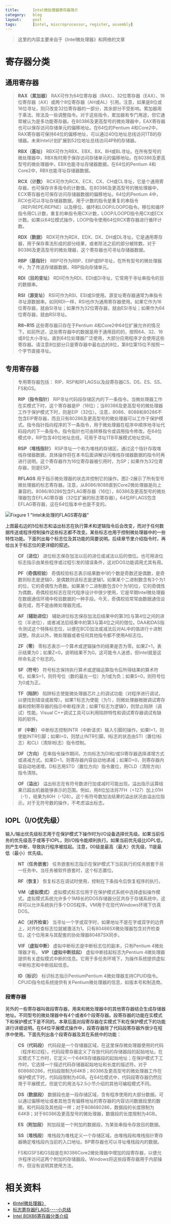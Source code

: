 ```yaml
---
title:      Intel微处理器寄存器简介
category:   blog
layout:     post
tags:       [intel, miscroprocessor, register, assembly]
---
```



>这里的内容主要来自于《Intel微处理器》和网络的文章

# 寄存器分类

## 通用寄存器

>**RAX（累加器）** RAX可作为64位寄存器（RAX）、32位寄存器（EAX）、16位寄存器（AX）或两个8位寄存器（AH或AL）引用。注意，如果是8位或16位寻址，则只改变32位寄存器的一部分，其余部分不受影响。累加器用于乘法、除法及一些调整指令。对于这些指令，累加器有专门用途，但它通常被认为是多功能寄存器。在80386及更高型号的微处理器中，EAX寄存器也可以保存访问存储单元的偏移地址。在64位的Pentium 4和Core2中，RAX寄存器可保持64位的偏移地址，可以通过40位地址总线访问1TB的存储器。未来Intel计划扩展到52位地址总线访问4PB的存储器。
>
>**RBX（基址）** RBX可作为RBX、EBX、BX、BH或BL寻址。在所有型号的微处理器中，RBX有时用于保存访问存储单元的偏移地址。在80386及更高型号的微处理器中，EBX也能寻址存储器数据。在64位的Pentium 4和Core2中，RBX也能寻址存储器数据。
>
>**RCX（计数）** RCX可作为RCX、ECX、CX、CH或CL寻址，它是个通用寄存器，也可保存许多指令的计数值。在80386及更高型号的微处理器中，ECX寄存器也可保存访问存储器数据的偏移地址。64位的Pentium 4中，RCX也可以寻址存储器数据。用于计数的指令是重复的串指令（REP/REPE/REPNE）以及移位、循环和LOOP/LOOPD指令。移位和循环指令用CL计数，重复的串指令用CX计数，LOOP/LOOPD指令用CX或ECX计数。如果以64位模式操作，LOOP指令使用64位RCX寄存器进行循环计数。
>
>**RDX（数据）** RDX可作为RDX、EDX、DX、DH或DL寻址，它是通用寄存器，用于保存乘法形成的部分结果，或者除法之前的部分被除数。对于80386及更高型号的微处理器，这个寄存器也可寻址存储器数据。
>
>**RBP（基指针）** RBP可作为RBP、EBP或BP寻址，在所有型号的微处理器中，为了传送存储器数据，RBP指向存储单元。
>
>**RDI（目的变址）** RDI可作为RDI、EDI或DI寻址，它常用于寻址串指令的目的数据串。
>
>**RSI（源变址）** RSI可作为RSI、ESI或SI使用。源变址寄存器通常为串指令寻址源数据串。如同RDI一样，RSI也作为通用寄存器使用。如果它作为16位寄存器，就由SI寻址；如果作为32位寄存器，就由ESI寻址；如果作为64位寄存器，就由RSI寻址。
>
>**R8~R15** 这些寄存器只存在于Pentium 4和Core2中64位扩展允许的情况下。如前所述，这些寄存器中的数据是用于通用目的的，按照64、32、16或8位大小寻址。直到64位处理器广泛使用，大部分应用程序才会使用这些寄存器。请注意8位部分只是寄存器中最右边的8位，第8位第15位不按照一个字节直接寻址。

## 专用寄存器

>专用寄存器包括： RIP、RSP和RFLAGS以及段寄存器CS、DS、ES、SS、FS和GS。
>
>**RIP（指令指针）** RIP寻址代码段存储区内的下一条指令。当微处理器工作在实模式下时，这个寄存器是IP（16位）；当80386及更高型号的微处理器工作于保护模式下时，则是EIP（32位）。注意，8086、8088和80286不包含EIP寄存器，而且只有80286及更高型号的微处理器可以工作于保护模式。指令指针指向程序的下一条指令，用于微处理器在程序中顺序地寻址代码段内的下一条指令。指令指针也可由转移指令或调用指令修改。在64位模式中，RIP包含40位地址总线，可用于寻址1TB平展模式地址空间。
>
>**RSP（堆栈指针）** RSP寻址一个称为堆栈的存储区。通过这个指针存取堆栈存储器数据，具体操作将在本书后面讲解访问堆栈存储器数据的指令时再进行说明。这个寄存器作为16位寄存器被引用时，为SP；如果作为32位寄存器，则是ESP。
>
>**RFLAGS** 用于指示微处理器的状态并控制它的操作。图2-2展示了所有型号微处理器的标志寄存器。注意，从8086/8088直到Core2微处理器是向上兼容的。8086/80286包含FLAG寄存器（16位），80386及更高型号的微处理器包含EFLAG寄存器（32位扩展的标志寄存器）。64位RFLAGS包含EFLAG寄存器，这在64位版本中也是不变的。

![Fixgure 1 "Intel未处理的FLAGS寄存器"][5]

上图最右边的5位标志和溢出标志在执行算术和逻辑指令后会改变，而对于任何数据传送或程序控制操作这些标志都不改变。某些标志也用于控制微处理器中的一些特性功能。下面列出每个标志位及其功能的简要说明。后续章节里介绍指令时，再给出关于标志位的更详细的叙述。

>**CF（进位）** 进位标志保存加法以后的进位或减法以后的借位。也可用进位标志指示由某些程序或过程引发的错误条件，这对DOS功能调用尤其有用。
>
>**PF（奇偶校验）** 奇偶校验标志表示结果数中1的个数是奇数还是偶数，是奇数则标志是逻辑0，是偶数则该标志是逻辑1。如果某个二进制数含有3个为1的位，它的奇偶性为奇数。如果某个二进制数包含0个为1的位，它的奇偶性为偶数。奇偶校验标志在现代程序设计中很少使用，它是早期Intel微处理器在数据通信环境中校验数据的一种手段。今天，奇偶校验常常由数据通信设备完成，而不是由微处理器完成。
>
>**AF（辅助进位）** 辅助进位标志保存加法后结果中的第3位与第4位之间的进位（半进位），或者减法后结果中的第3与第4位之间的借位。DAA和DAS指令测试这个特殊标志位，以便在BCD加法或减法后对AL中的值进行十进制调整。除此以外，微处理器或者任何其他指令都不使用A标志位。
>
>**ZF（零）** 零标志表示一个算术或逻辑操作的结果是否为零。如果Z=1，表示结果为0；如果Z=0，说明结果不为0。这可能令人迷惑，但Intel就是这样命名这个标志的。
>
>**SF（符号）** 符号标志保持执行算术或逻辑运算指令后所得结果的算术符号。如果S=1，则符号位（数的最左一位）为1或为负；如果S=0，则符号位为0或为正。
>
>**TF（陷阱）** 陷阱标志使能微处理器芯片上的调试功能（对程序进行调试，以便找到错误或故障）。如果T标志为使能（为1），则微处理器根据调试寄存器和控制寄存器的指示中断程序流；如果T标志为逻辑0，则禁止陷阱（调试）性能。Visual C++调试工具可以利用陷阱特性和调试寄存器调试有缺陷的软件。
>
>**IF（中断）** 中断标志控制INTR（中断请求）输入引脚的操作。如果I=1，则使能INTR引脚；如果I=0，则禁止INTR引脚。I标志的状态由STI（置位I标志）和CLI（清除I标志）指令控制。
>
>**DF（方向）** 在串指令操作期间，方向标志为DI和/或SI寄存器选择递增方式或递减方式。如果D=1，则寄存器内容自动地递减；如果D=0，则寄存器内容自动地递增。D标志用STD（置位方向）指令置位，用CLD（清除方向）指令清除。
>
>**OF（溢出）** 溢出标志在有符号数进行加或减时可能出现。溢出指示运算结果已超出机器能够表示的范围。例如，用8位加法将7FH（+127）加上01H（-1），结果为80H（-128）。这个有符号数加法结果的溢出状况由溢出位指示。对于无符号数的操作，不考虑溢出标志。


## IOPL（I/O优先级）

输入/输出优先级标志用于在保护模式下操作时为I/O设备选择优先级。如果当前任务的优先级高于或等于IOPL，则I/O指令能顺利执行。如果当前优先级比IOPL低，则产生中断，导致执行程序被挂起。注意，00级是最高（最大）优先级，11是最低（最小）优先级。

>**NT（任务嵌套）** 任务嵌套标志指示在保护模式下当前执行的任务嵌套于另一任务中。当任务被软件嵌套时，这个标志置位。
>
>**RF（恢复）** 恢复标志在调试时使用，控制在下条指令后恢复程序的执行。
>
>**VM（虚拟模式）** 虚拟模式标志位用于在保护模式系统中选择虚拟操作模式。虚拟模式系统允许多个1MB长的DOS存储器分区共存于存储系统中。这样可以允许系统执行多个DOS程序。VM用于在现代Windows环境下仿真DOS。
>
>**AC（对齐检查）** 当寻址一个字或双字时，如果地址不是在字或双字的边界上，对齐检查标志位就被激活为1。只有80486SX微处理器包含对齐检查位，这个位用来与其配套的协处理器80487SX同步。
>
>**VIF（虚拟中断）** 虚拟中断标志是中断标志位的副本，只有Pentium 4微处理器才有。
>**VIP（虚拟中断挂起）** 虚拟中断挂起标志为Pentium 4微处理器提供有关虚拟模式中断的信息。它用于多任务环境下，为操作系统提供虚拟中断标志和中断挂起信息。
>
>**ID（标识）** 标识标志指示PentiumPentium 4微处理器支持CPUID指令。CPUID指令给系统提供有关Pentium微处理器的信息，如版本号和制造商。

### 段寄存器

另外的一些寄存器叫做段寄存器，用来和微处理器中的其他寄存器结合生成存储器地址。不同型号的微处理器中有4个或者6个段寄存器。段寄存器的功能在实模式下和保护模式下是不同的。本章后面对段寄存器在实模式下和在保护模式下的功能进行详细说明。在64位平展模式操作中，段寄存器除了代码段寄存器外很少在程序中使用。下面先列出各个段寄存器及其在系统中的功能：

>**CS（代码段）** 代码段是一个存储器区域，在这里保存微处理器使用的代码（程序和过程）。代码段寄存器定义了存放代码的存储器段的起始地址。在实模式下工作时，它定义一个64KB存储器段的起始地址；在保护模式下工作时，它选择一个描述代码存储器起始地址和长度的描述符。对于808680286，代码段限制为64KB；80386及更高型号的微处理器工作在保护模式下时，代码段限制为4GB。在64位模式中，代码段寄存器仍然应用于平展模式，但是它的用法与2.5小节介绍的其他可编程模式不同。
>
>**DS（数据段）** 数据段也是一段存储区域，含有程序使用的大部分数据。可以通过偏移地址或者其他含有偏移地址的寄存器的内容访问数据段里的数据。和代码段及其他段一样；对于808680286，数据段的长度限制为64KB；对于80386及更高型号的微处理器，数据段的长度限制为4GB。
>
>**ES（附加段）** 附加段是一个附加的数据段，为某些串指令存放目的数据。
>
>**SS（堆栈段）** 堆栈段为堆栈定义一个存储区域。由堆栈段和堆栈指针寄存器确定堆栈段内当前的入口地址。BP寄存器也可以寻址堆栈段内的数据。
>
>FS和GSFS和GS段是在80386Core2微处理器中增加的段寄存器，以便允许程序访问这两个附加的存储器段。Windows将这些段寄存器用于内部操作，但没有说明其使用方法。

# 相关资料

* [《Intel微处理器》][1]
* [标志寄存器FLAGS----小总结][3]
* [Intel 80X86寄存器分类介绍][4]


[1]:    http://www.amazon.cn/Intel%E5%BE%AE%E5%A4%84%E7%90%86%E5%99%A8-%E5%B8%83%E9%9B%B7/dp/B003U2RZ6C
[3]:    http://blog.csdn.net/u010481185/article/details/8949844
[4]:    http://blog.chinaunix.net/uid-10014667-id-471549.html
[5]:    /image/the_intel_microprocessors_note_1_fig_1.png
